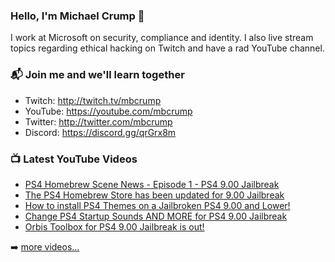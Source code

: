 ### Hello, I'm Michael Crump 👋

I work at Microsoft on security, compliance and identity. I also live stream topics regarding ethical hacking on Twitch and have a rad YouTube channel. 

### 📬 Join me and we'll learn together

- Twitch: http://twitch.tv/mbcrump
- YouTube: https://youtube.com/mbcrump
- Twitter: http://twitter.com/mbcrump
- Discord: https://discord.gg/qrGrx8m

### 📺 Latest YouTube Videos

<!-- YOUTUBE:START -->
- [PS4 Homebrew Scene News - Episode 1 - PS4 9.00 Jailbreak](https://www.youtube.com/watch?v=gzE1ZwTYoUw)
- [The PS4 Homebrew Store has been updated for 9.00 Jailbreak](https://www.youtube.com/watch?v=mPrOGMnTndY)
- [How to install PS4 Themes on a Jailbroken PS4 9.00 and Lower!](https://www.youtube.com/watch?v=3B5m_0Ih4fk)
- [Change PS4 Startup Sounds AND MORE for PS4 9.00 Jailbreak](https://www.youtube.com/watch?v=oOUrKK5P6kc)
- [Orbis Toolbox for PS4 9.00 Jailbreak is out!](https://www.youtube.com/watch?v=MCVBC5m_1kI)
<!-- YOUTUBE:END -->

➡️ [more videos...](https://youtube.com/mbcrump)

